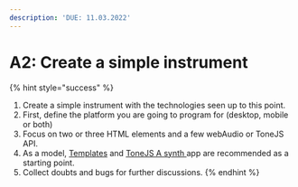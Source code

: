 ```yaml
---
description: 'DUE: 11.03.2022'
---
```


# A2: Create a simple instrument

{% hint style="success" %}
1. Create a simple instrument with the technologies seen up to this point.
2. First, define the platform you are going to program for (desktop, mobile or both)
3. Focus on two or three HTML elements and a few webAudio or ToneJS API.
4. As a model,  [Templates](../init/templates.md) and  [ToneJS A synth ](a-synth-app.md)app are recommended as a starting point.
5. Collect doubts and bugs for further discussions.
{% endhint %}

